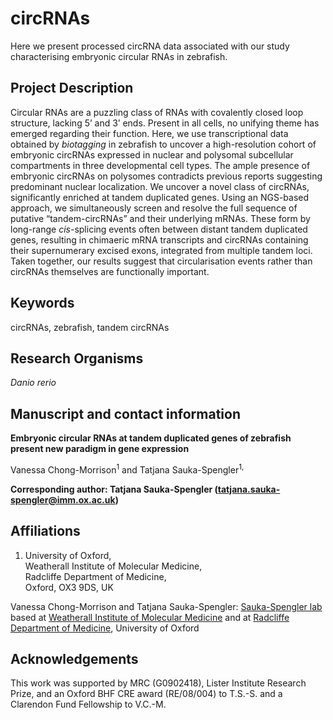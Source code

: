 # circRNAs

Here we present processed circRNA data associated with our study characterising embryonic circular RNAs in zebrafish.


## Project Description

Circular RNAs are a puzzling class of RNAs with covalently closed loop structure, lacking 5’ and 3’ ends. Present in all cells, no unifying theme has emerged regarding their function. Here, we use transcriptional data obtained by *biotagging* in zebrafish to uncover a high-resolution cohort of embryonic circRNAs expressed in nuclear and polysomal subcellular compartments in three developmental cell types. The ample presence of embryonic circRNAs on polysomes contradicts previous reports suggesting predominant nuclear localization. We uncover a novel class of circRNAs, significantly enriched at tandem duplicated genes. Using an NGS-based approach, we simultaneously screen and resolve the full sequence of putative “tandem-circRNAs” and their underlying mRNAs.  These form by long-range *cis*-splicing events often between distant tandem duplicated genes, resulting in chimaeric mRNA transcripts and circRNAs containing their supernumerary excised exons, integrated from multiple tandem loci. Taken together, our results suggest that circularisation events rather than circRNAs themselves are functionally important.

## Keywords

circRNAs, zebrafish, tandem circRNAs

## Research Organisms

*Danio rerio*

## Manuscript and contact information
**Embryonic circular RNAs at tandem duplicated genes of zebrafish present new paradigm in gene expression**

Vanessa Chong-Morrison<sup>1</sup> and Tatjana Sauka-Spengler<sup>1,</sup>



**Corresponding author: Tatjana Sauka-Spengler (tatjana.sauka-spengler@imm.ox.ac.uk)**

## Affiliations

1. University of Oxford,  
Weatherall Institute of Molecular Medicine,  
Radcliffe Department of Medicine,  
Oxford, OX3 9DS, UK 



Vanessa Chong-Morrison and Tatjana Sauka-Spengler: [Sauka-Spengler lab](http://www.tsslab.co.uk) based at [Weatherall Institute of Molecular Medicine](http://www.imm.ox.ac.uk) and at [Radcliffe Department of Medicine](http://www.rdm.ox.ac.uk), University of Oxford




## Acknowledgements

This work was supported by MRC (G0902418), Lister Institute Research Prize, and an Oxford BHF CRE award (RE/08/004) to T.S.-S. and a Clarendon Fund Fellowship to V.C.-M.

